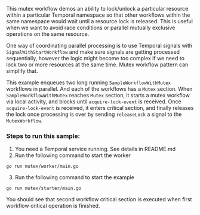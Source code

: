 This mutex workflow demos an ability to lock/unlock a particular resource within a particular Temporal namespace
so that other workflows within the same namespace would wait until a resource lock is released. This is useful 
when we want to avoid race conditions or parallel mutually exclusive operations on the same resource.

One way of coordinating parallel processing is to use Temporal signals with `SignalWithStartWorkflow` and
make sure signals are getting processed sequentially, however the logic might become too complex if we
need to lock two or more resources at the same time. Mutex workflow pattern can simplify that.

This example enqueues two long running `SampleWorkflowWithMutex` workflows in parallel. And each of the workflows has a `Mutex` section. 
When `SampleWorkflowWithMutex` reaches `Mutex` section, it starts a mutex workflow via local activity, and blocks until
`acquire-lock-event` is received. Once `acquire-lock-event` is received, it enters critical section,
and finally releases the lock once processing is over by sending `releaseLock` a signal to the `MutexWorkflow`.


### Steps to run this sample:
1) You need a Temporal service running. See details in README.md
2) Run the following command to start the worker
```
go run mutex/worker/main.go
```
3) Run the following command to start the example
```
go run mutex/starter/main.go
```
  
You should see that second workflow critical section is executed when first workflow
critical operation is finished.

